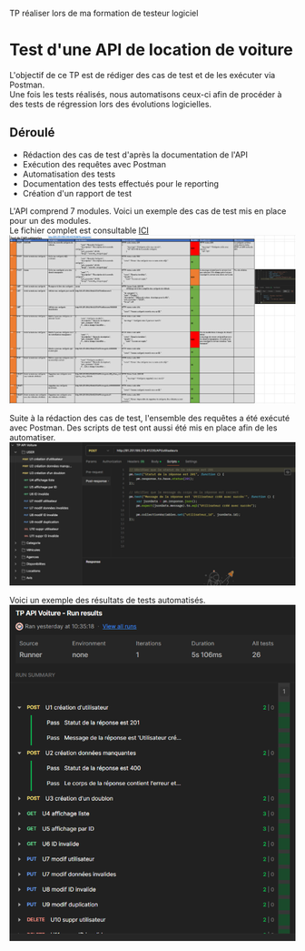 TP réaliser lors de ma formation de testeur logiciel
# Test d'une API de location de voiture
L'objectif de ce TP est de rédiger des cas de test et de les exécuter via Postman.<br/>
Une fois les tests réalisés, nous automatisons ceux-ci afin de procéder à des tests de régression lors des évolutions logicielles.

## Déroulé 
  - Rédaction des cas de test d'après la documentation de l'API
  - Exécution des requêtes avec Postman
  - Automatisation des tests
  - Documentation des tests effectués pour le reporting
  - Création d'un rapport de test

L'API comprend 7 modules. Voici un exemple des cas de test mis en place pour un des modules.<br/>
Le fichier complet est consultable [ICI](https://docs.google.com/spreadsheets/d/1ZAPbj0hYqTg7TQO_PFKdaKT2WmecSTOFsq97DgZpRcs/edit?usp=sharing)
<br/>
![](img/tableur.png)

Suite à la rédaction des cas de test, l'ensemble des requêtes a été exécuté avec Postman. Des scripts de test ont aussi été mis en place afin de les automatiser.
![](img/requetes.png)

Voici un exemple des résultats de tests automatisés.
![](img/automatisation.png)
